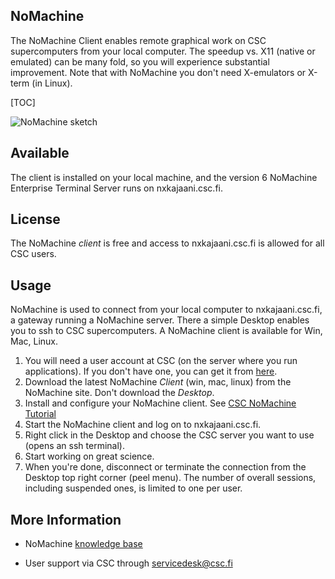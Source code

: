 ## NoMachine

The NoMachine Client enables remote graphical work on CSC supercomputers
from your local computer. The speedup vs.
X11 (native or emulated) can be many fold, so you will experience
substantial improvement. Note that with NoMachine you don't need
X-emulators or X-term (in Linux).

[TOC]

![NoMachine sketch][NoMachine sketch]

## Available

The client is installed on your local machine, and the version 6 NoMachine
Enterprise Terminal Server runs on nxkajaani.csc.fi.

## License

The NoMachine *client* is free and access to nxkajaani.csc.fi is
allowed for all CSC users. 

## Usage

NoMachine is used to connect from your local computer
to nxkajaani.csc.fi, a gateway running a NoMachine server. There a simple 
Desktop enables you to ssh to CSC supercomputers. A NoMachine client
is available for Win, Mac, Linux.


1.  You will need a user account at CSC (on the server where you run
    applications). If you don't have one, you can get it from [here].
2.  Download the latest NoMachine _Client_ (win, mac, linux) from the
    NoMachine site. Don't download the _Desktop_.
3.  Install and configure your NoMachine client. See [CSC NoMachine Tutorial]
4.  Start the NoMachine client and log on to nxkajaani.csc.fi.
5.  Right click in the Desktop and choose the CSC server you want to use
    (opens an ssh terminal).
6.  Start working on great science.
7.  When you're done, disconnect or terminate the connection from the
    Desktop top right corner (peel menu). The number of overall sessions,
    including suspended ones, is limited to one per user.

## More Information

* NoMachine [knowledge base](https://www.nomachine.com/knowledge-base)
* User support via CSC through servicedesk@csc.fi

  [NoMachine sketch]: /img/nomachine.png
  [here]: /accounts/how-to-create-new-user-account
  [CSC NoMachine Tutorial]: /support/tutorials/nomachine-usage
